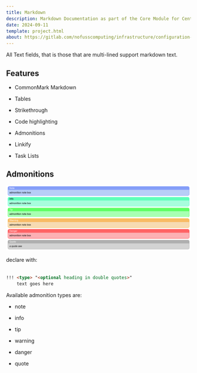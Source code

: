 ```yaml
---
title: Markdown
description: Markdown Documentation as part of the Core Module for Centurion ERP by No Fuss Computing
date: 2024-09-11
template: project.html
about: https://gitlab.com/nofusscomputing/infrastructure/configuration-management/centurion_erp
---
```


All Text fields, that is those that are multi-lined support markdown text.


## Features

- CommonMark Markdown

- Tables

- Strikethrough

- Code highlighting

- Admonitions

- Linkify

- Task Lists


## Admonitions


![admonition example](../images/admonition-example.png)

declare with:

``` md

!!! <type> "<optional heading in double quotes>"
    text goes here

```

Available admonition types are:

- note

- info

- tip

- warning

- danger

- quote
